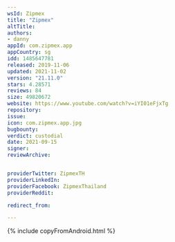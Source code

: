 ```yaml
---
wsId: Zipmex
title: "Zipmex"
altTitle: 
authors:
- danny
appId: com.zipmex.app
appCountry: sg
idd: 1485647781
released: 2019-11-06
updated: 2021-11-02
version: "21.11.0"
stars: 4.28571
reviews: 84
size: 49820672
website: https://www.youtube.com/watch?v=iYI01eFjxTg
repository: 
issue: 
icon: com.zipmex.app.jpg
bugbounty: 
verdict: custodial
date: 2021-09-15
signer: 
reviewArchive:


providerTwitter: ZipmexTH
providerLinkedIn: 
providerFacebook: ZipmexThailand
providerReddit: 

redirect_from:

---
```


{% include copyFromAndroid.html %}

